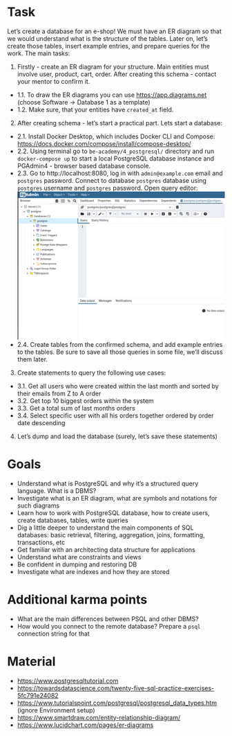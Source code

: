 # Task
Let’s create a database for an e-shop! We must have an ER diagram so that we would understand what is the structure of the tables. Later on, let’s create those tables, insert example entries, and prepare queries for the work. The main tasks:

1. Firstly - create an ER diagram for your structure. Main entities must involve user, product, cart, order. After creating this schema - contact your mentor to confirm it.
 - 1.1. To draw the ER diagrams you can use https://app.diagrams.net (choose Software -> Database 1 as a template)
 - 1.2. Make sure, that your entities have `created_at` field.

2. After creating schema - let’s start a practical part. Lets start a database:
 - 2.1. Install Docker Desktop, which includes Docker CLI and Compose: https://docs.docker.com/compose/install/compose-desktop/
 - 2.2. Using terminal go to `be-academy/4_postgresql/` directory and run `docker-compose up` to start a local PostgreSQL database instance and PGAdmin4 - browser based database console.
 - 2.3. Go to http://localhost:8080, log in with `admin@example.com` email and `postgres` password. Connect to database `postgres` database using `postgres` username and `postgres` password. Open query editor: ![SQL query editor window](sql_query_editor_window.png "SQL query editor window")
 - 2.4. Create tables from the confirmed schema, and add example entries to the tables. Be sure to save all those queries in some file, we’ll discuss them later.

3. Create statements to query the following use cases:
 - 3.1. Get all users who were created within the last month and sorted by their emails from Z to A order
 - 3.2. Get top 10 biggest orders within the system
 - 3.3. Get a total sum of last months orders
 - 3.4. Select specific user with all his orders together ordered by order date descending

4. Let’s dump and load the database (surely, let’s save these statements)

# Goals
- Understand what is PostgreSQL and why it’s a structured query language. What is a DBMS?
- Investigate what is an ER diagram, what are symbols and notations for such diagrams
-  Learn how to work with PostgreSQL database, how to create users, create databases, tables, write queries
- Dig a little deeper to understand the main components of SQL databases: basic retrieval, filtering, aggregation, joins, formatting, transactions, etc
- Get familiar with an architecting data structure for applications
- Understand what are constraints and views
- Be confident in dumping and restoring DB
- Investigate what are indexes and how they are stored

# Additional karma points
- What are the main differences between PSQL and other DBMS?
- How would you connect to the remote database? Prepare a `psql` connection string for that

# Material
- https://www.postgresqltutorial.com
- https://towardsdatascience.com/twenty-five-sql-practice-exercises-5fc791e24082
- https://www.tutorialspoint.com/postgresql/postgresql_data_types.htm (ignore Environment setup)
- https://www.smartdraw.com/entity-relationship-diagram/
- https://www.lucidchart.com/pages/er-diagrams
